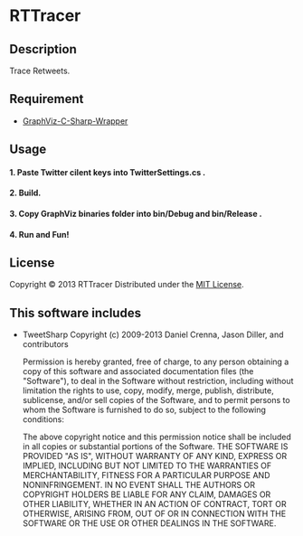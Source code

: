 RTTracer
======================

Description
------
Trace Retweets.

Requirement
------
* [GraphViz-C-Sharp-Wrapper](https://github.com/JamieDixon/GraphViz-C-Sharp-Wrapper)

Usage
------
#### 1. Paste Twitter cilent keys into TwitterSettings.cs . ####

#### 2. Build. ####

#### 3. Copy GraphViz binaries folder into bin/Debug and bin/Release . ####

#### 4. Run and Fun! ####

License
----------
Copyright &copy; 2013 RTTracer
Distributed under the [MIT License][mit].

[MIT]: http://www.opensource.org/licenses/mit-license.php

This software includes
----------
* TweetSharp
    Copyright (c) 2009-2013 Daniel Crenna, Jason Diller, and contributors
    
    Permission is hereby granted, free of charge, to any person obtaining a copy of this software and associated 
    documentation files (the "Software"), to deal in the Software without restriction, including without limitation 
    the rights to use, copy, modify, merge, publish, distribute, sublicense, and/or sell copies of the Software, and 
    to permit persons to whom the Software is furnished to do so, subject to the following conditions:

    The above copyright notice and this permission notice shall be included in all copies or substantial portions of the Software.
    THE SOFTWARE IS PROVIDED "AS IS", WITHOUT WARRANTY OF ANY KIND, EXPRESS OR IMPLIED, INCLUDING BUT NOT LIMITED TO THE WARRANTIES OF MERCHANTABILITY, FITNESS FOR A PARTICULAR PURPOSE AND NONINFRINGEMENT. IN NO EVENT SHALL THE AUTHORS OR COPYRIGHT HOLDERS BE LIABLE FOR ANY CLAIM, DAMAGES OR OTHER LIABILITY, WHETHER IN AN ACTION OF CONTRACT, TORT OR OTHERWISE, ARISING FROM, OUT OF OR IN CONNECTION WITH THE SOFTWARE OR THE USE OR OTHER DEALINGS IN THE SOFTWARE.
